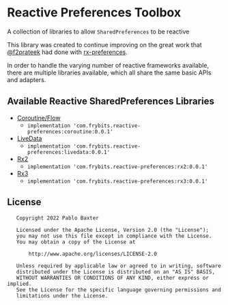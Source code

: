 # Reactive Preferences Toolbox

A collection of libraries to allow `SharedPreferences` to be reactive

This library was created to continue improving on the great work that [@f2prateek](https://github.com/f2prateek) had done with [rx-preferences](https://github.com/f2prateek/rx-preferences).

In order to handle the varying number of reactive frameworks available, there are multiple libraries available, which all share the same basic APIs and adapters.

## Available Reactive SharedPreferences Libraries

- [Coroutine/Flow](./coroutine/README.md)
  - `implementation 'com.frybits.reactive-preferences:coroutine:0.0.1'`
- [LiveData](./livedata/README.md)
  - `implementation 'com.frybits.reactive-preferences:livedata:0.0.1'`
- [Rx2](./rx2/README.md)
  - `implementation 'com.frybits.reactive-preferences:rx2:0.0.1'`
- [Rx3](./rx3/README.md)
  - `implementation 'com.frybits.reactive-preferences:rx3:0.0.1'`

License
-------
```
   Copyright 2022 Pablo Baxter

   Licensed under the Apache License, Version 2.0 (the "License");
   you may not use this file except in compliance with the License.
   You may obtain a copy of the License at

       http://www.apache.org/licenses/LICENSE-2.0

   Unless required by applicable law or agreed to in writing, software
   distributed under the License is distributed on an "AS IS" BASIS,
   WITHOUT WARRANTIES OR CONDITIONS OF ANY KIND, either express or implied.
   See the License for the specific language governing permissions and
   limitations under the License.
```